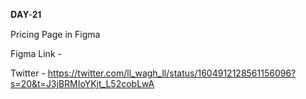 𝐃𝐀𝐘-𝟐𝟏

Pricing Page in Figma

Figma Link -

Twitter - https://twitter.com/ll_wagh_ll/status/1604912128561156096?s=20&t=J3jBRMIoYKjt_L52cobLwA
